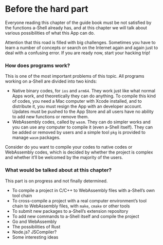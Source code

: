 # Before the hard part

Everyone reading this chapter of the guide book must be not satisfied by the functions a-Shell already has, and at this chapter we will talk about various possibilities of what this App can do.

Attention that this road is filled with big challenges. Sometimes you have to learn a number of concepts or search on the Internet again and again just to deal with a confusing error. If you are ready now, start your hacking trip!

### How does programs work?

This is one of the most important problems of this topic. All programs working on a-Shell are divided into two kinds:

* Native binary codes, for `ios` and `arm64`. They work just like what normal Apps work, and theoretically they can do anything. To compile this kind of codes, you need a Mac computer with Xcode installed, and to distribute it, you must resign the App with an developer account. Updates must be pushed to the App Store and all users have no ability to add new functions or remove them.
* WebAssembly codes, called by `wasm`. They can do simpler works and you can use any computer to compile it (even a-Shell itself). They can be added or removed by users and a simple tool `pkg` is provided to manage `wasm` packages.

Consider do you want to compile your codes to native codes or WebAssembly codes, which is decided by whether the project is complex and whether it’ll be welcomed by the majority of the users.

### What would be talked about at this chapter?

This part is on progress and not finally determined.

* To compile a project in C/C++ to WebAssembly files with a-Shell’s own tool chain
* To cross-compile a project with a real computer environment’s tool chain to WebAssembly files, with `make`, `cmake` or other tools
* To submit new packages to a-Shell’s extension repository
* To add new commands to a-Shell itself and compile the project
* Go and WebAssembly
* The possibilities of Rust
* Node.js? JSCompiler?
* Some interesting ideas

